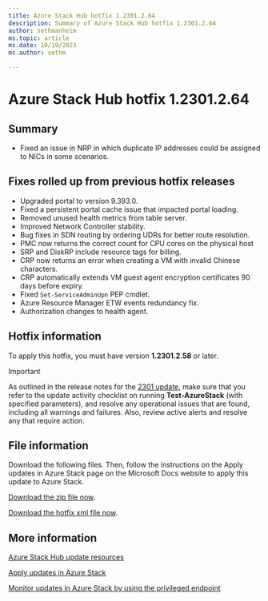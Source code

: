 ```yaml
---
title: Azure Stack Hub hotfix 1.2301.2.64
description: Summary of Azure Stack Hub hotfix 1.2301.2.64
author: sethmanheim
ms.topic: article
ms.date: 10/19/2023
ms.author: sethm

---
```


# Azure Stack Hub hotfix 1.2301.2.64

## Summary

- Fixed an issue in NRP in which duplicate IP addresses could be assigned to NICs in some scenarios.

## Fixes rolled up from previous hotfix releases

- Upgraded portal to version 9.393.0.
- Fixed a persistent portal cache issue that impacted portal loading.
- Removed unused health metrics from table server.
- Improved Network Controller stability.
- Bug fixes in SDN routing by ordering UDRs for better route resolution.
- PMC now returns the correct count for CPU cores on the physical host
- SRP and DiskRP include resource tags for billing.
- CRP now returns an error when creating a VM with invalid Chinese characters.
- CRP automatically extends VM guest agent encryption certificates 90 days before expiry.
- Fixed `Set-ServiceAdminUpn` PEP cmdlet.
- Azure Resource Manager ETW events redundancy fix.
- Authorization changes to health agent.

## Hotfix information

To apply this hotfix, you must have version **1.2301.2.58** or later.

> [!IMPORTANT]
> As outlined in the release notes for the [2301 update](release-notes.md?view=azs-2301&preserve-view=true), make sure that you refer to the update activity checklist on running **Test-AzureStack** (with specified parameters), and resolve any operational issues that are found, including all warnings and failures. Also, review active alerts and resolve any that require action.

## File information

Download the following files. Then, follow the instructions on the Apply updates in Azure Stack page on the Microsoft Docs website to apply this update to Azure Stack.

[Download the zip file now](https://azurestackhub.azureedge.net/PR/download/MAS_ProdHotfix_1.2301.2.64/HotFix/AzS_Update_1.2301.2.64.zip).

[Download the hotfix xml file now](https://azurestackhub.azureedge.net/PR/download/MAS_ProdHotfix_1.2301.2.64/HotFix/metadata.xml).

## More information

[Azure Stack Hub update resources](azure-stack-updates.md)

[Apply updates in Azure Stack](azure-stack-apply-updates.md)

[Monitor updates in Azure Stack by using the privileged endpoint](azure-stack-monitor-update.md)
